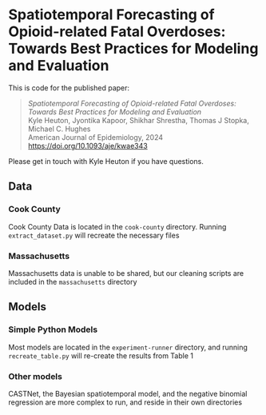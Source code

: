 # Spatiotemporal Forecasting of Opioid-related Fatal Overdoses: Towards Best Practices for Modeling and Evaluation

This is code for the published paper:

> *Spatiotemporal Forecasting of Opioid-related Fatal Overdoses: Towards Best Practices for Modeling and Evaluation* <br />
> Kyle Heuton, Jyontika Kapoor, Shikhar Shrestha, Thomas J Stopka, Michael C. Hughes <br />
> American Journal of Epidemiology, 2024 <br />
> <https://doi.org/10.1093/aje/kwae343>

Please get in touch with Kyle Heuton if you have questions.

## Data

### Cook County
Cook County Data  is located in the `cook-county` directory. Running `extract_dataset.py` will recreate the necessary files

### Massachusetts
Massachusetts data is unable to be shared, but our cleaning scripts are included in the `massachusetts` directory

## Models

### Simple Python Models
Most models are located in the `experiment-runner` directory, and running `recreate_table.py` will re-create the results from Table 1


### Other models
CASTNet, the Bayesian spatiotemporal model, and the negative binomial regression are more complex to run, and reside in their own directories
